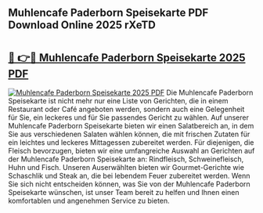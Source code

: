 ## Muhlencafe Paderborn Speisekarte PDF Download Online 2025 rXeTD

# <h2><a href="http://gcajrzj.nevu.top/?p=Muhlencafe+Paderborn+Speisekarte">🔗 👉🔴 Muhlencafe Paderborn Speisekarte 2025 PDF</a></h2>

[![Muhlencafe Paderborn Speisekarte 2025 PDF](https://i.imgur.com/dBaPXMq.png)](http://gcajrzj.nevu.top/?p=Muhlencafe+Paderborn+Speisekarte)
Die Muhlencafe Paderborn Speisekarte ist nicht mehr nur eine Liste von Gerichten, die in einem Restaurant oder Café angeboten werden, sondern auch eine Gelegenheit für Sie, ein leckeres und für Sie passendes Gericht zu wählen. Auf unserer Muhlencafe Paderborn Speisekarte bieten wir einen Salatbereich an, in dem Sie aus verschiedenen Salaten wählen können, die mit frischen Zutaten für ein leichtes und leckeres Mittagessen zubereitet werden. Für diejenigen, die Fleisch bevorzugen, bieten wir eine umfangreiche Auswahl an Gerichten auf der Muhlencafe Paderborn Speisekarte an: Rindfleisch, Schweinefleisch, Huhn und Fisch. Unseren Auserwählten bieten wir Gourmet-Gerichte wie Schaschlik und Steak an, die bei lebendem Feuer zubereitet werden. Wenn Sie sich nicht entscheiden können, was Sie von der Muhlencafe Paderborn Speisekarte wünschen, ist unser Team bereit zu helfen und Ihnen einen komfortablen und angenehmen Service zu bieten.
